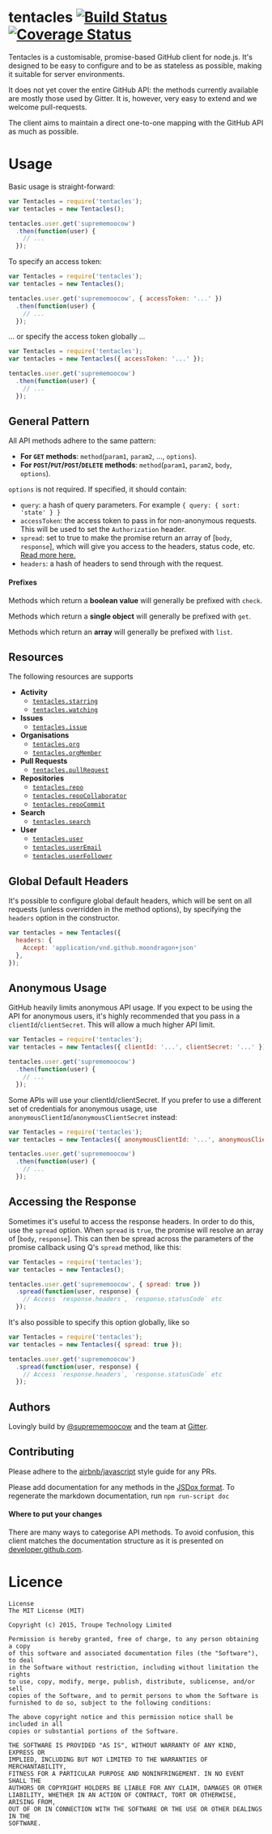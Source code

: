 tentacles [![Build Status](https://travis-ci.org/gitterHQ/tentacles.svg?branch=v0.1.8)](https://travis-ci.org/gitterHQ/tentacles) [![Coverage Status](https://coveralls.io/repos/gitterHQ/tentacles/badge.svg?branch=master)](https://coveralls.io/r/gitterHQ/tentacles?branch=master)
=========

Tentacles is a customisable, promise-based GitHub client for node.js. It's
designed to be easy to configure and to be as stateless as possible, making it
suitable for server environments.

It does not yet cover the entire GitHub API: the methods currently available are
mostly those used by Gitter. It is, however, very easy to extend and we welcome
pull-requests.

The client aims to maintain a direct one-to-one mapping with the GitHub API as much
as possible.

# Usage

Basic usage is straight-forward:

```javascript
var Tentacles = require('tentacles');
var tentacles = new Tentacles();

tentacles.user.get('suprememoocow')
  .then(function(user) {
    // ...
  });
```

To specify an access token:

```javascript
var Tentacles = require('tentacles');
var tentacles = new Tentacles();

tentacles.user.get('suprememoocow', { accessToken: '...' })
  .then(function(user) {
    // ...
  });
```

... or specify the access token globally ...

```javascript
var Tentacles = require('tentacles');
var tentacles = new Tentacles({ accessToken: '...' });

tentacles.user.get('suprememoocow')
  .then(function(user) {
    // ...
  });

```
## General Pattern

All API methods adhere to the same pattern:

 * **For `GET` methods**: `method`(`param1`, `param2`, ..., `options`).
 * **For `POST`/`PUT`/`POST`/`DELETE` methods**: `method`(`param1`, `param2`, `body`, `options`).

`options` is not required. If specified, it should contain:

 * `query`: a hash of query parameters. For example ` { query: { sort: 'state' } } `
 * `accessToken`: the access token to pass in for non-anonymous requests. This will be used to set the `Authorization` header.
 * `spread`: set to true to make the promise return an array of [`body`, `response`], which will give you access to the headers, status code, etc. [Read more here.](#accessing-the-response)
 * `headers`: a hash of headers to send through with the request.

#### Prefixes

Methods which return a **boolean value** will generally be prefixed with `check`.

Methods which return a **single object** will generally be prefixed with `get`.

Methods which return an **array** will generally be prefixed with `list`.

## Resources

The following resources are supports

 * **Activity**
   * [`tentacles.starring`](doc/Starring.md)
   * [`tentacles.watching`](doc/Watching.md)
 * **Issues**  
   * [`tentacles.issue`](doc/Issue.md)
 * **Organisations**  
   * [`tentacles.org`](doc/Org.md)
   * [`tentacles.orgMember`](doc/OrgMember.md)
 * **Pull Requests**
   * [`tentacles.pullRequest`](doc/PullRequest.md)
 * **Repositories**
   * [`tentacles.repo`](doc/Repo.md)
   * [`tentacles.repoCollaborator`](doc/RepoCollaborator.md)
   * [`tentacles.repoCommit`](doc/RepoCommit.md)
 * **Search**
   * [`tentacles.search`](doc/Search.md)
 * **User**
   * [`tentacles.user`](doc/User.md)
   * [`tentacles.userEmail`](doc/UserEmail.md)
   * [`tentacles.userFollower`](doc/UserFollower.md)

## Global Default Headers

It's possible to configure global default headers, which will be sent on all requests (unless overridden in the method options),
by specifying the `headers` option in the constructor.

```javascript
var tentacles = new Tentacles({
  headers: {
    Accept: 'application/vnd.github.moondragon+json'
  },
});
```

## Anonymous Usage

GitHub heavily limits anonymous API usage. If you expect to be using the API
for anonymous users, it's highly recommended that you pass in a `clientId`/`clientSecret`.
This will allow a much higher API limit.

```javascript
var Tentacles = require('tentacles');
var tentacles = new Tentacles({ clientId: '...', clientSecret: '...' });

tentacles.user.get('suprememoocow')
  .then(function(user) {
    // ...
  });

```

Some APIs will use your clientId/clientSecret. If you prefer to use a different
set of credentials for anonymous usage, use `anonymousClientId`/`anonymousClientSecret`
instead:

```javascript
var Tentacles = require('tentacles');
var tentacles = new Tentacles({ anonymousClientId: '...', anonymousClientSecret: '...' });

tentacles.user.get('suprememoocow')
  .then(function(user) {
    // ...
  });

```

## Accessing the Response

Sometimes it's useful to access the response headers. In order to do this, use the
`spread` option. When `spread` is `true`, the promise will resolve an array of
[`body`, `response`]. This can then be spread across the parameters of the promise
callback using Q's `spread` method, like this:

```javascript
var Tentacles = require('tentacles');
var tentacles = new Tentacles();

tentacles.user.get('suprememoocow', { spread: true })
  .spread(function(user, response) {
    // Access `response.headers`, `response.statusCode` etc
  });
```

It's also possible to specify this option globally, like so
```javascript
var Tentacles = require('tentacles');
var tentacles = new Tentacles({ spread: true });

tentacles.user.get('suprememoocow')
  .spread(function(user, response) {
    // Access `response.headers`, `response.statusCode` etc
  });
```

## Authors

Lovingly build by [@suprememoocow](https://twitter.com/suprememoocow) and the team at [Gitter](https://gitter.im).

## Contributing

Please adhere to the [airbnb/javascript](https://github.com/airbnb/javascript)
style guide for any PRs.

Please add documentation for any methods in the [JSDox format](http://jsdox.org).
To regenerate the markdown documentation, run `npm run-script doc`

#### Where to put your changes

There are many ways to categorise API methods. To avoid confusion, this client
matches the documentation structure as it is presented on
[developer.github.com](https://developer.github.com).


# Licence
```
License
The MIT License (MIT)

Copyright (c) 2015, Troupe Technology Limited

Permission is hereby granted, free of charge, to any person obtaining a copy
of this software and associated documentation files (the "Software"), to deal
in the Software without restriction, including without limitation the rights
to use, copy, modify, merge, publish, distribute, sublicense, and/or sell
copies of the Software, and to permit persons to whom the Software is
furnished to do so, subject to the following conditions:

The above copyright notice and this permission notice shall be included in all
copies or substantial portions of the Software.

THE SOFTWARE IS PROVIDED "AS IS", WITHOUT WARRANTY OF ANY KIND, EXPRESS OR
IMPLIED, INCLUDING BUT NOT LIMITED TO THE WARRANTIES OF MERCHANTABILITY,
FITNESS FOR A PARTICULAR PURPOSE AND NONINFRINGEMENT. IN NO EVENT SHALL THE
AUTHORS OR COPYRIGHT HOLDERS BE LIABLE FOR ANY CLAIM, DAMAGES OR OTHER
LIABILITY, WHETHER IN AN ACTION OF CONTRACT, TORT OR OTHERWISE, ARISING FROM,
OUT OF OR IN CONNECTION WITH THE SOFTWARE OR THE USE OR OTHER DEALINGS IN THE
SOFTWARE.
```
